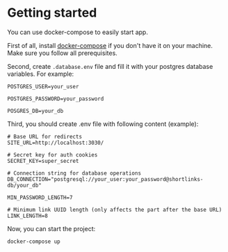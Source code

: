 # Getting started

You can use docker-compose to easily start app.

First of all, install [docker-compose](https://docs.docker.com/compose/install/) if you don't have it on your machine. Make sure you follow all prerequisites.

Second, create `.database.env` file and fill it with your postgres database variables. For example:

```
POSTGRES_USER=your_user

POSTGRES_PASSWORD=your_password

POSGRES_DB=your_db
```

Third, you should create .env file with following content (example):

```
# Base URL for redirects
SITE_URL=http://localhost:3030/

# Secret key for auth cookies
SECRET_KEY=super_secret

# Connection string for database operations
DB_CONNECTION="postgresql://your_user:your_password@shortlinks-db/your_db"

MIN_PASSWORD_LENGTH=7

# Minimum link UUID length (only affects the part after the base URL)
LINK_LENGTH=8
```

Now, you can start the project:

```
docker-compose up
```